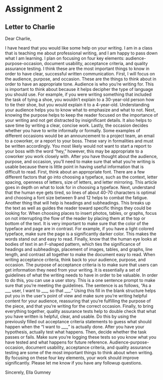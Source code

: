 # Assignment 2
## Letter to Charlie

Dear Charlie,

  I have heard that you would like some help on your writing. I am in a class that is teaching me about professional writing, and I am happy to pass down what I am learning. I plan on focusing on four key elements: audience-purpose-occasion, document usability, acceptance criteria, and quality assurance testing. I think these are the most important things to know in order to have clear, successful written communication.
First, I will focus on the audience, purpose, and occasion. These are the things to think about in order to have an appropriate tone. Audience is who you’re writing for. This is important to think about because it helps decipher the type of language you should use. For example, if you were writing something that included the task of tying a shoe, you wouldn’t explain to a 30-year-old person how to tie their shoe, but you would explain it to a 4-year-old. Understanding your audience helps you to know what to emphasize and what to not. Next, knowing the purpose helps to keep the reader focused on the importance of your writing and not get distracted by insignificant details. It also helps to save time by writing a clear, concise work. Lastly, the occasion decides whether you have to write informally or formally. Some examples of different occasions would be an announcement to a project team, an email to a coworker, or a report to your boss. These vary in formalities and must be written accordingly. You most likely would not want to start a report to your boss with the word “hey,” however, this may be appropriate to a coworker you work closely with. 
  After you have thought about the audience, purpose, and occasion, you’ll need to make sure that what you’re writing is usable because there is little point in having useful information that is difficult to read. First, think about an appropriate font. There are a few different factors that go into choosing a typeface, such as the context, letter spacing, openness of letters, size of letters, and letter mirroring. This article goes in depth on what to look for in choosing a typeface. Next, understand that the human eye gets tired, so lines of about 40-70 characters is optimal and choosing a font size between 9 and 12 helps to combat the fatigue. Another thing that will help is headings and subheadings. This breaks up the text as well as guides the reader toward specific things they could be looking for. When choosing places to insert photos, tables, or graphs, focus on not interrupting the flow of the reader by placing them at the top or bottom of the text. It is very important to make sure that the color of the typeface and page are in contrast. For example, if you have a light colored typeface, make sure the page is a significantly darker color. This makes the words stand out and easy to read. Finally, know that the human eye looks at bodies of text in an F-shaped pattern, which ties the significance of headings and subheadings, placement of images, tables, and graphs, line length, and contrast all together to make the document easy to read. 
  When writing acceptance criteria, think back to your audience, purpose, and occasion. The purpose of acceptance criteria is to make sure that users can get information they need from your writing. It is essentially a set of guidelines of what the writing needs to have in order to be valuable. In order to do this, you can use a user story. This is a one sentence prompt to make sure that you’re meeting the guidelines. The sentence is as follows, “As a ___ user, I want to ___, so that ___.” Using this fill in the blank structure helps put you in the user's point of view and make sure you’re writing helpful content for your audience, reassuring that you’re fulfilling the purpose of the piece, and that you’re writing for the correct occasion.
  Finally, to bring everything together, quality assurance tests help to double check that what you have written is helpful, clear, and usable. Do this by using the previously filled out acceptance criteria statements to guess what should happen when the “I want to ___,” is actually done. After you have your hypothesis, actually test what happens. Then, decide whether the task passes or fails. Make sure you’re logging these tests so you know what you have tested and what happens for future reference. Audience-purpose-occasion, document usability, acceptance criteria, and quality assurance testing are some of the most important things to think about when writing. By focusing on these four key elements, your work should improve significantly. Please let me know if you have any followup questions. 

Sincerely, 
Ella Gumney

